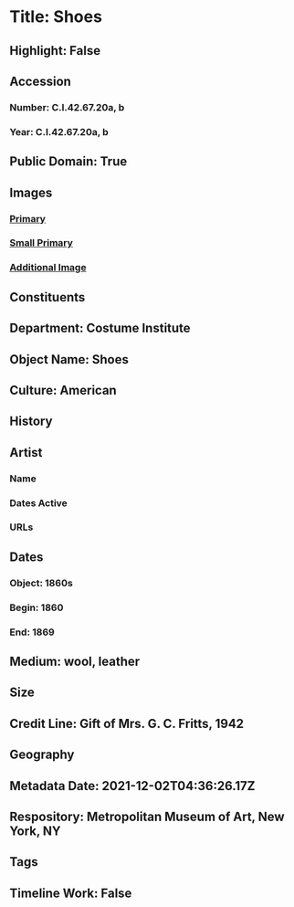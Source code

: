 # Title: Shoes
## Highlight: False
## Accession
### Number: C.I.42.67.20a, b
### Year: C.I.42.67.20a, b
## Public Domain: True
## Images
### [Primary](https://images.metmuseum.org/CRDImages/ci/original/CI42.67.20ab_F.jpg)
### [Small Primary](https://images.metmuseum.org/CRDImages/ci/web-large/CI42.67.20ab_F.jpg)
### [Additional Image](https://images.metmuseum.org/CRDImages/ci/original/CI42.67.20ab_B.jpg)
## Constituents
## Department: Costume Institute
## Object Name: Shoes
## Culture: American
## History
## Artist
### Name
### Dates Active
### URLs
## Dates
### Object: 1860s
### Begin: 1860
### End: 1869
## Medium: wool, leather
## Size
## Credit Line: Gift of Mrs. G. C. Fritts, 1942
## Geography
## Metadata Date: 2021-12-02T04:36:26.17Z
## Respository: Metropolitan Museum of Art, New York, NY
## Tags
## Timeline Work: False